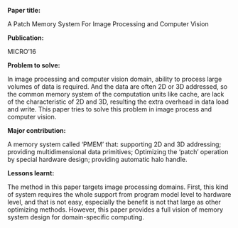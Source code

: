 **Paper title:**

A Patch Memory System For Image Processing and Computer Vision

**Publication:**

MICRO’16

**Problem to solve:**

In image processing and computer vision domain, ability to process large volumes
of data is required. And the data are often 2D or 3D addressed, so the common
memory system of the computation units like cache, are lack of the
characteristic of 2D and 3D, resulting the extra overhead in data load and
write. This paper tries to solve this problem in image process and computer
vision.

**Major contribution:**

A memory system called ‘PMEM’ that: supporting 2D and 3D addressing; providing
multidimensional data primitives; Optimizing the ‘patch’ operation by special
hardware design; providing automatic halo handle.

**Lessons learnt:**

The method in this paper targets image processing domains. First, this kind of
system requires the whole support from program model level to hardware level,
and that is not easy, especially the benefit is not that large as other
optimizing methods. However, this paper provides a full vision of memory system
design for domain-specific computing.
